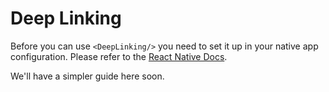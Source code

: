 # Deep Linking

Before you can use `<DeepLinking/>` you need to set it up in your native app configuration. Please refer to the [React Native Docs](https://facebook.github.io/react-native/docs/linking.html).

We'll have a simpler guide here soon.

